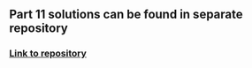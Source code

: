 ## Part 11 solutions can be found in separate repository

### [Link to repository](https://github.com/sambbaahh/fullstackopen-part11)
